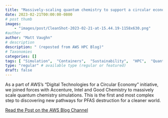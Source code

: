 ```yaml
---
title: "Massively-scaling quantum chemistry to support a circular economy"
date: 2023-02-21T00:00:00-0800
# post thumb
images:
    - "images/post/CleanShot-2023-02-21-at-15.44.19-1158x630.png"
#author
author: "Matt Vaughn"
# description
description: " (reposted from AWS HPC Blog)"
# Taxonomies
categories: []
tags: [ "Simulation",  "Containers",  "Sustainability",  "HPC",  "Quantum technologies",  "hpcblog", ]
type: "regular" # available type (regular or featured)
draft: false
---
```


As a part of AWS’s “Digital Technologies for a Circular Economy” initiative, we joined forces with Accenture, Intel and Good Chemistry to massively scale quantum chemistry simulations. This is the first and most complex step to discovering new pathways for PFAS destruction for a cleaner world.

<a href="https://aws.amazon.com/blogs/hpc/massively-scaling-quantum-chemistry-to-support-a-circular-economy/" class="btn btn-primary btn-lg active" role="button" aria-pressed="true" style="margin-top: 8px;">Read the Post on the AWS Blog Channel</a>